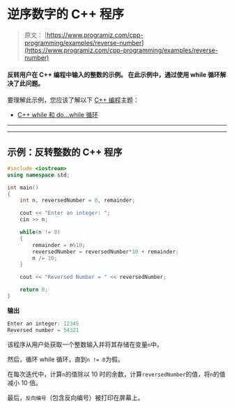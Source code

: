 # 逆序数字的 C++ 程序

> 原文： [https://www.programiz.com/cpp-programming/examples/reverse-number](https://www.programiz.com/cpp-programming/examples/reverse-number)

#### 反转用户在 C++ 编程中输入的整数的示例。 在此示例中，通过使用 while 循环解决了此问题。

要理解此示例，您应该了解以下 [C++ 编程](/cpp-programming "C++ tutorial")主题：

*   [C++ while 和 do...while 循环](/cpp-programming/do-while-loop)

* * *

* * *

## 示例：反转整数的 C++ 程序

```cpp
#include <iostream>
using namespace std;

int main()
{
    int n, reversedNumber = 0, remainder;

    cout << "Enter an integer: ";
    cin >> n;

    while(n != 0)
    {
        remainder = n%10;
        reversedNumber = reversedNumber*10 + remainder;
        n /= 10;
    }

    cout << "Reversed Number = " << reversedNumber;

    return 0;
} 
```

**输出**

```cpp
Enter an integer: 12345
Reversed number = 54321
```

该程序从用户处获取一个整数输入并将其存储在变量`n`中。

然后，循环 while 循环，直到`n != 0`为假。

在每次迭代中，计算`n`的值除以 10 时的余数，计算`reversedNumber`的值，将`n`的值减小 10 倍。

最后，`反向编号`（包含反向编号）被打印在屏幕上。